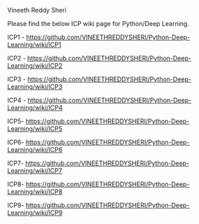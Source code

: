 Vineeth Reddy Sheri

Please find the below ICP wiki page for Python/Deep Learning.

ICP1 - https://github.com/VINEETHREDDYSHERI/Python-Deep-Learning/wiki/ICP1

ICP2 - https://github.com/VINEETHREDDYSHERI/Python-Deep-Learning/wiki/ICP2

ICP3 - https://github.com/VINEETHREDDYSHERI/Python-Deep-Learning/wiki/ICP3

ICP4 - https://github.com/VINEETHREDDYSHERI/Python-Deep-Learning/wiki/ICP4

ICP5- https://github.com/VINEETHREDDYSHERI/Python-Deep-Learning/wiki/ICP5

ICP6- https://github.com/VINEETHREDDYSHERI/Python-Deep-Learning/wiki/ICP6

ICP7- https://github.com/VINEETHREDDYSHERI/Python-Deep-Learning/wiki/ICP7

ICP8- https://github.com/VINEETHREDDYSHERI/Python-Deep-Learning/wiki/ICP8

ICP9- https://github.com/VINEETHREDDYSHERI/Python-Deep-Learning/wiki/ICP9

